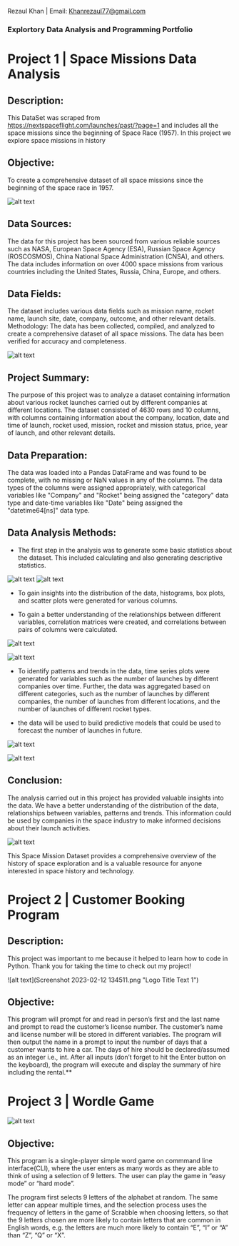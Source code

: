 Rezaul Khan | Email: Khanrezaul77@gmail.com
### Explortory Data Analysis and Programming Portfolio




# Project 1 | Space Missions Data Analysis

## Description: 
This DataSet was scraped from https://nextspaceflight.com/launches/past/?page=1 and includes all the space missions since the beginning of Space Race (1957). In this project we explore space missions in history 

## Objective: 
To create a comprehensive dataset of all space missions since the beginning of the space race in 1957.

![alt text](Trends.png "Logo Title Text 1")

## Data Sources: 
The data for this project has been sourced from various reliable sources such as NASA, European Space Agency (ESA), Russian Space Agency (ROSCOSMOS), China National Space Administration (CNSA), and others. The data includes information on over 4000 space missions from various countries including the United States, Russia, China, Europe, and others.

## Data Fields: 
The dataset includes various data fields such as mission name, rocket name, launch site, date, company, outcome, and other relevant details.
Methodology: The data has been collected, compiled, and analyzed to create a comprehensive dataset of all space missions. The data has been verified for accuracy and completeness.

![alt text](1.png "Space Missions Timeline")


## Project Summary:

The purpose of this project was to analyze a dataset containing information about various rocket launches carried out by different companies at different locations. The dataset consisted of 4630 rows and 10 columns, with columns containing information about the company, location, date and time of launch, rocket used, mission, rocket and mission status, price, year of launch, and other relevant details.

## Data Preparation:

The data was loaded into a Pandas DataFrame and was found to be complete, with no missing or NaN values in any of the columns.
The data types of the columns were assigned appropriately, with categorical variables like "Company" and "Rocket" being assigned the "category" data type and date-time variables like "Date" being assigned the "datetime64[ns]" data type.

## Data Analysis Methods:

- The first step in the analysis was to generate some basic statistics about the dataset. This included calculating and also generating descriptive statistics.


![alt text](top_U_sites.png "Logo Title Text 1")
![alt text](top_R_sites.png "Logo Title Text 1")
- To gain insights into the distribution of the data, histograms, box plots, and scatter plots were generated for various columns.


- To gain a better understanding of the relationships between different variables, correlation matrices were created, and correlations between pairs of columns were calculated.

![alt text](3.png "Logo Title Text 1") 

![alt text](top_countries.png "Logo Title Text 1") 

- To identify patterns and trends in the data, time series plots were generated for variables such as the number of launches by different companies over time.
Further, the data was aggregated based on different categories, such as the number of launches by different companies, the number of launches from different locations, and the number of launches of different rocket types.
 

- the data will be used to build predictive models that could be used to forecast the number of launches in future.


![alt text](5.png "Logo Title Text 1")


![alt text](2.png "Logo Title Text 1")


## Conclusion:
The analysis carried out in this project has provided valuable insights into the data. We have a better understanding of the distribution of the data, relationships between variables, patterns and trends. This information could be used by companies in the space industry to make informed decisions about their launch activities.

![alt text](6.png "USA vs RUSSIA")

This Space Mission Dataset provides a comprehensive overview of the history of space exploration and is a valuable resource for anyone interested in space history and technology.


# Project 2 | Customer Booking Program

## Description: 
This project was important to me because it helped to learn how to code in Python. Thank you for taking the time to check out my project!

![alt text](Screenshot 2023-02-12 134511.png "Logo Title Text 1")

## Objective: 
This program will prompt for and read in person’s first and the last name and prompt to read the customer’s license number. The customer’s name and license number will be stored in different variables. The program will then output the name in a prompt to input the number of days that a customer wants to hire a car. The days of hire should be declared/assumed as an integer i.e., int.
After all inputs (don’t forget to hit the Enter button on the keyboard), the program will execute and display the summary of hire including the rental.**


# Project 3 | Wordle Game

![alt text](wordfiind.png "Logo Title Text 1")

## Objective: 
This program is a single-player simple word game on commmand line interface(CLI), where the user enters as many words as they are able to think of using a selection of 9 letters. The user can play the game in “easy mode” or “hard mode”.

The program first selects 9 letters of the alphabet at random. The same letter can appear multiple times, and the selection process uses the frequency of letters in the game of Scrabble when choosing letters, so that the 9 letters chosen are more likely to contain letters that are common in English words, e.g. the letters are much more likely to contain “E”, “I” or “A” than “Z”, “Q” or “X”.










